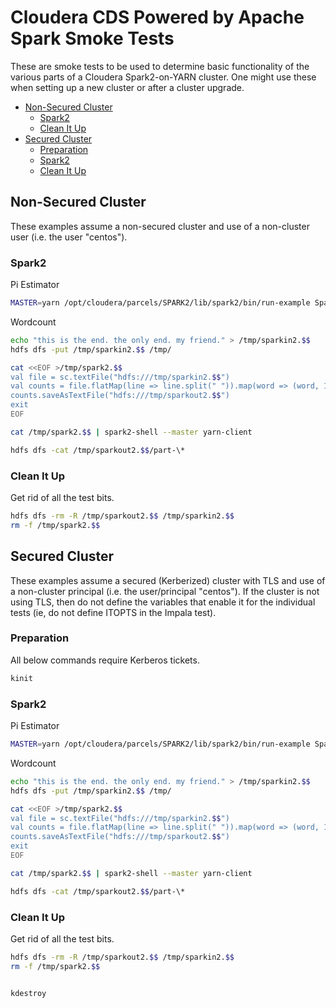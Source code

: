 # Cloudera CDS Powered by Apache Spark Smoke Tests

These are smoke tests to be used to determine basic functionality of the various parts of a Cloudera Spark2-on-YARN cluster.  One might use these when setting up a new cluster or after a cluster upgrade.

<!-- TOC depthFrom:2 depthTo:3 withLinks:1 updateOnSave:1 orderedList:0 -->

- [Non-Secured Cluster](#non-secured-cluster)
	- [Spark2](#spark2)
	- [Clean It Up](#clean-it-up)
- [Secured Cluster](#secured-cluster)
	- [Preparation](#preparation)
	- [Spark2](#spark2)
	- [Clean It Up](#clean-it-up)

<!-- /TOC -->

## Non-Secured Cluster
These examples assume a non-secured cluster and use of a non-cluster user (i.e. the user "centos").

### Spark2
Pi Estimator

```bash
MASTER=yarn /opt/cloudera/parcels/SPARK2/lib/spark2/bin/run-example SparkPi 100
```
Wordcount

```bash
echo "this is the end. the only end. my friend." > /tmp/sparkin2.$$
hdfs dfs -put /tmp/sparkin2.$$ /tmp/

cat <<EOF >/tmp/spark2.$$
val file = sc.textFile("hdfs:///tmp/sparkin2.$$")
val counts = file.flatMap(line => line.split(" ")).map(word => (word, 1)).reduceByKey(_ + _)
counts.saveAsTextFile("hdfs:///tmp/sparkout2.$$")
exit
EOF

cat /tmp/spark2.$$ | spark2-shell --master yarn-client

hdfs dfs -cat /tmp/sparkout2.$$/part-\*
```

### Clean It Up
Get rid of all the test bits.

```bash
hdfs dfs -rm -R /tmp/sparkout2.$$ /tmp/sparkin2.$$
rm -f /tmp/spark2.$$
```

## Secured Cluster
These examples assume a secured (Kerberized) cluster with TLS and use of a non-cluster principal (i.e. the user/principal "centos").  If the cluster is not using TLS, then do not define the variables that enable it for the individual tests (ie, do not define ITOPTS in the Impala test).

### Preparation
All below commands require Kerberos tickets.

```bash
kinit
```

### Spark2
Pi Estimator

```bash
MASTER=yarn /opt/cloudera/parcels/SPARK2/lib/spark2/bin/run-example SparkPi 100
```
Wordcount

```bash
echo "this is the end. the only end. my friend." > /tmp/sparkin2.$$
hdfs dfs -put /tmp/sparkin2.$$ /tmp/

cat <<EOF >/tmp/spark2.$$
val file = sc.textFile("hdfs:///tmp/sparkin2.$$")
val counts = file.flatMap(line => line.split(" ")).map(word => (word, 1)).reduceByKey(_ + _)
counts.saveAsTextFile("hdfs:///tmp/sparkout2.$$")
exit
EOF

cat /tmp/spark2.$$ | spark2-shell --master yarn-client

hdfs dfs -cat /tmp/sparkout2.$$/part-\*
```

### Clean It Up
Get rid of all the test bits.

```bash
hdfs dfs -rm -R /tmp/sparkout2.$$ /tmp/sparkin2.$$
rm -f /tmp/spark2.$$


kdestroy
```
